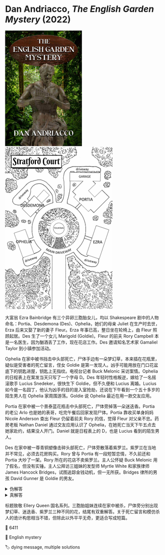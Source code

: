 # Dan Andriacco, <i>The English Garden Mystery</i> (2022)

<img src=images/2022_cover.jpg width=250/>
<img src=images/2022_map.jpg width=350/>

大富翁 Ezra Bainbridge 有三个异卵三胞胎女儿，均以 Shakespeare 剧中的人物命名：Portia、Desdemona (Des)、Ophelia，她们的母亲 Juliet 在生产时去世，Erza 后来又娶了新的妻子 Fleur。Erza 年事已高，整日坐在轮椅上，由 Fleur 照顾起居。Des 生了一个女儿 Marigold (Goldie)。Fleur 的前夫 Rory Campbell 本是一名医生，因为酗酒丢了工作，现在花店工作。Des 邀请知名艺术家 Gamaliel Taylor 到小镇参加活动。

Ophelia 在家中被书挡击中头部死亡，尸体手边有一朵梦幻草，本来插在花瓶里，疑似是受害者的死亡留言，侄女 Goldie 是第一发现人。凶手可能用放在门口花盆底下的钥匙进屋，钥匙上无指纹。电视台记者 Buck Melonic 采访案情。Ophelia 的日程表上在案发当天只写了一个字母 D。Des 年轻时性格叛逆，嫁给了一名摇滚歌手 Lucius Snedeker，很快生下 Goldie，但不久便和 Lucius 离婚。Lucius 如今是一名园丁，他认为凶手的目的是入室抢劫，还说在下午看到一个五十多岁的陌生男人在 Ophelia 家周围游荡。Goldie 说 Ophelia 最近在用一款交友应用。

Portia 在家中被一个景泰蓝花瓶击中头部死亡，尸体旁掉落一朵迷迭香。Portia 的老公 Arlo 也是她的表哥，吃完午餐后回家发现尸体。Portia 靠收买单身妈妈 Nicole Anderson 查出 Fleur 仍留着前夫 Rory 的信，觉得 Fleur 对父亲不忠。药房老板 Nathan Daniel 通过交友应用认识了 Ophelia，在她死亡当天下午五点去她家赴约，结果没人开门。Daniel 就是日程表上的 D，也是 Lucius 看到的陌生男人。

Des 在家中被一尊青铜塑像击碎头部死亡，尸体旁散落着紫罗兰。紫罗兰在当地并不常见，必须去花房购买。Rory 曾与 Portia 有一段短暂恋情，不久前还和 Portia 大吵了一架。Rory 所在的花店不卖紫罗兰。主人公怀疑 Buck Melonic 用了假名，但没有实锤。主人公拜访三姐妹的发型师 Myrtle White 和家族律师 James Hancock Bridges，试图追踪金钱动机，但一无所获。Bridges 律所的男孩 David Gunner 是 Goldie 的男友。

<details><summary>伪解答</summary>
在 <i>Hamlet</i> 剧作第四幕第五场中出现了梦幻草、迷迭香、紫罗兰这三种花，凶手是 Shakespeare 迷，三姐妹的父亲 Erza。他的杀人动机是因为三姐妹不是自己亲生，而是 Gamaliel Taylor 的女儿。
</details>

<details><summary>真解答</summary>
凶手是 Buck。Ophelia 在 Buck 走后留下梦幻草（columbine）的死亡留言，是他名字 B. U. Melonic 的字母重排。Buck 为了不让梦幻草被解读为死亡留言，在杀死 Portia 和 Des 后故意留下迷迭香和紫罗兰，<b>将受害者的死亡留言伪装成凶手的模仿杀人</b>，陷害 Erza。Buck 是 Gamaliel Taylor 的私生子，通过 DNA 检测得知 Ophelia 是自己的姐姐（伏线：发型师 Myrtle 提到 Ophelia 曾做过 DNA 检测），他的杀人动机是嫉妒三姐妹的境遇和自己天差地别。
</details>

标题致敬 Ellery Queen 国名系列。三胞胎姐妹连续在家中被杀，尸体旁分别出现梦幻草、迷迭香、紫罗兰三种不同的花，结尾有双重解答。关于死亡留言和模仿杀人的诡计构思相当不错，但除此以外平平无奇，更适合写成短篇。

:link: 6411

:file_folder: English mystery

:label: dying message, multiple solutions
